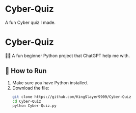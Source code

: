 # Cyber-Quiz
A fun Cyber quiz I made.
# Cyber-Quiz

🕵️‍♂️ A fun beginner Python project that ChatGPT help me with.

## 🔧 How to Run

1. Make sure you have Python installed.
2. Download the file:
   ```bash
   git clone https://github.com/KingSlayer9909/Cyber-Quiz
   cd Cyber-Quiz
   python Cyber-Quiz.py
